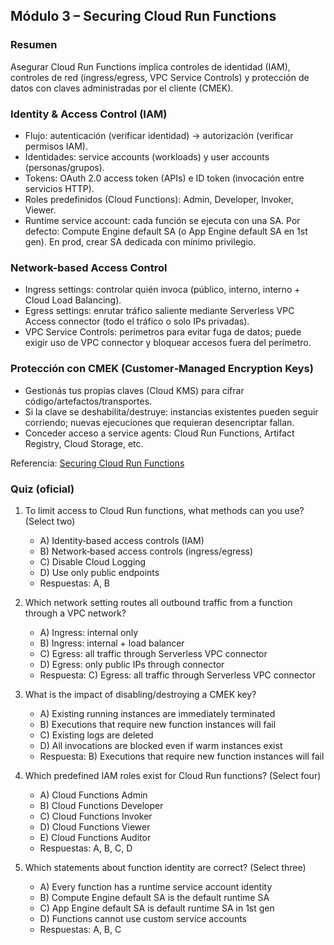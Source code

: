 ## Módulo 3 – Securing Cloud Run Functions

### Resumen
Asegurar Cloud Run Functions implica controles de identidad (IAM), controles de red (ingress/egress, VPC Service Controls) y protección de datos con claves administradas por el cliente (CMEK).

### Identity & Access Control (IAM)
- Flujo: autenticación (verificar identidad) → autorización (verificar permisos IAM).
- Identidades: service accounts (workloads) y user accounts (personas/grupos).
- Tokens: OAuth 2.0 access token (APIs) e ID token (invocación entre servicios HTTP).
- Roles predefinidos (Cloud Functions): Admin, Developer, Invoker, Viewer.
- Runtime service account: cada función se ejecuta con una SA. Por defecto: Compute Engine default SA (o App Engine default SA en 1st gen). En prod, crear SA dedicada con mínimo privilegio.

### Network-based Access Control
- Ingress settings: controlar quién invoca (público, interno, interno + Cloud Load Balancing).
- Egress settings: enrutar tráfico saliente mediante Serverless VPC Access connector (todo el tráfico o solo IPs privadas).
- VPC Service Controls: perímetros para evitar fuga de datos; puede exigir uso de VPC connector y bloquear accesos fuera del perímetro.

### Protección con CMEK (Customer‑Managed Encryption Keys)
- Gestionás tus propias claves (Cloud KMS) para cifrar código/artefactos/transportes.
- Si la clave se deshabilita/destruye: instancias existentes pueden seguir corriendo; nuevas ejecuciones que requieran desencriptar fallan.
- Conceder acceso a service agents: Cloud Run Functions, Artifact Registry, Cloud Storage, etc.

Referencia: [Securing Cloud Run Functions](https://storage.googleapis.com/cloud-training/T-DVFUNC-I/v1.0.0/od/en/M3_Securing_Cloud_Run_Functions.pdf)

### Quiz (oficial)
1) To limit access to Cloud Run functions, what methods can you use? (Select two)
   - A) Identity‑based access controls (IAM)
   - B) Network‑based access controls (ingress/egress)
   - C) Disable Cloud Logging
   - D) Use only public endpoints
   - Respuestas: A, B

2) Which network setting routes all outbound traffic from a function through a VPC network?
   - A) Ingress: internal only
   - B) Ingress: internal + load balancer
   - C) Egress: all traffic through Serverless VPC connector
   - D) Egress: only public IPs through connector
   - Respuesta: C) Egress: all traffic through Serverless VPC connector

3) What is the impact of disabling/destroying a CMEK key?
   - A) Existing running instances are immediately terminated
   - B) Executions that require new function instances will fail
   - C) Existing logs are deleted
   - D) All invocations are blocked even if warm instances exist
   - Respuesta: B) Executions that require new function instances will fail

4) Which predefined IAM roles exist for Cloud Run functions? (Select four)
   - A) Cloud Functions Admin
   - B) Cloud Functions Developer
   - C) Cloud Functions Invoker
   - D) Cloud Functions Viewer
   - E) Cloud Functions Auditor
   - Respuestas: A, B, C, D

5) Which statements about function identity are correct? (Select three)
   - A) Every function has a runtime service account identity
   - B) Compute Engine default SA is the default runtime SA
   - C) App Engine default SA is default runtime SA in 1st gen
   - D) Functions cannot use custom service accounts
   - Respuestas: A, B, C